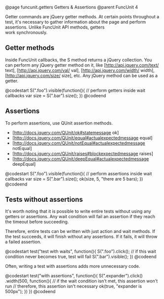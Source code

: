 @page funcunit.getters Getters & Assertions
@parent FuncUnit 4

Getter commands are jQuery getter methods. At certain points throughout a test, it's necessary
to gather information about the page and perform assertions.  Unlike FuncUnit API methods, getters  
work synchronously.

## Getter methods

Inside FuncUnit callbacks, the S method returns a jQuery collection.  You can perform any jQuery getter method 
on it, like [http://api.jquery.com/text/ text], [http://api.jquery.com/val/ val], 
[http://api.jquery.com/width/ width], [http://api.jquery.com/size/ size], etc. Any jQuery method can be used 
as a getter.

@codestart
S(".foo").visible(function(){
  // perform getters inside wait callbacks
  var size = S(".bar").size();
})
@codeend

## Assertions

To perform assertions, use QUnit assertion methods.

- [http://docs.jquery.com/QUnit/ok#statemessage ok]
- [http://docs.jquery.com/QUnit/equal#actualexpectedmessage equal]
- [http://docs.jquery.com/QUnit/notEqual#actualexpectedmessage notEqual]
- [http://docs.jquery.com/QUnit/raises#blockexpectedmessage raises]
- [http://docs.jquery.com/QUnit/deepEqual#actualexpectedmessage deepEqual]

@codestart
S(".foo").visible(function(){
  // perform assertions inside wait callbacks
  var size = S(".bar").size();
  ok(size, 5, "there are 5 bars);
})
@codeend

## Tests without assertions

It's worth noting that it is possible to write entire tests without using any getters or assertions.
Any wait condition will fail an assertion if they reach the timeout before succeeding. 

Therefore, entire tests can be written with just action and wait methods. If the test succeeds, it will finish
without any assertions.  If it fails, it will throw a failed assertion.

@codestart
test("test with waits", function(){
  S(".foo").click();
  // if this wait condition never becomes true, test will fail
  S(".bar").visible();
})
@codeend

Often, writing a test with assertions adds more unnecessary code.

@codestart
test("with assertions", function(){
  S(".expander").click()
    .width(500, function(){
      // if the wait condition isn't met, this assertion won't run
      // therefore, this assertion isn't necessary
      ok(true, "expander is 500px");
    })
})
@codeend
